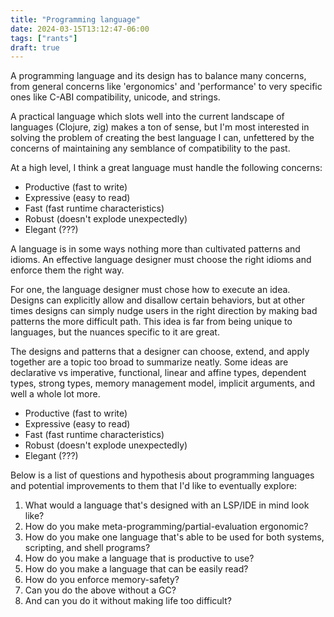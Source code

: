 ```yaml
---
title: "Programming language"
date: 2024-03-15T13:12:47-06:00
tags: ["rants"]
draft: true
---
```


A programming language and its design has to balance many concerns, from general concerns like 'ergonomics'
and 'performance' to very specific ones like C-ABI compatibility, unicode, and strings.

A practical language which slots well into the current landscape of languages (Clojure, zig) makes a ton of
sense, but I'm most interested in solving the problem of creating the best language I can, unfettered by the
concerns of maintaining any semblance of compatibility to the past.

At a high level, I think a great language must handle the following concerns:

- Productive (fast to write)
- Expressive (easy to read)
- Fast (fast runtime characteristics)
- Robust (doesn't explode unexpectedly)
- Elegant (???)

A language is in some ways nothing more than cultivated patterns and idioms. An effective language designer
must choose the right idioms and enforce them the right way.

For one, the language designer must chose how to execute an idea. Designs can explicitly allow and disallow certain
behaviors, but at other times designs can simply nudge users in the right direction by making bad patterns the
more difficult path. This idea is far from being unique to languages, but the nuances specific to it are great.

The designs and patterns that a designer can choose, extend, and apply together are a topic too broad to
summarize neatly. Some ideas are declarative vs imperative, functional, linear and affine types, dependent
types, strong types, memory management model, implicit arguments, and well a whole lot more.

- Productive (fast to write)
- Expressive (easy to read)
- Fast (fast runtime characteristics)
- Robust (doesn't explode unexpectedly)
- Elegant (???)

Below is a list of questions and hypothesis about programming languages and potential improvements to them that I'd like to
eventually explore:

1. What would a language that's designed with an LSP/IDE in mind look like?
2. How do you make meta-programming/partial-evaluation ergonomic?
3. How do you make one language that's able to be used for both systems, scripting, and shell programs?
4. How do you make a language that is productive to use?
5. How do you make a language that can be easily read?
6. How do you enforce memory-safety?
7. Can you do the above without a GC?
8. And can you do it without making life too difficult?
